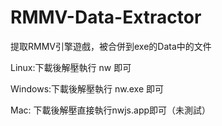 # RMMV-Data-Extractor

提取RMMV引擎遊戲，被合併到exe的Data中的文件

Linux:下載後解壓執行 nw 即可

Windows:下載後解壓執行 nw.exe 即可

Mac: 下載後解壓直接執行nwjs.app即可（未測試）
